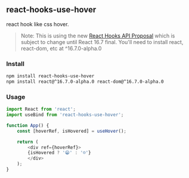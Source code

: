 
## react-hooks-use-hover
react hook like css hover.

> Note: This is using the new [React Hooks API Proposal](https://reactjs.org/docs/hooks-intro.html) which is subject to change until React 16.7 final.
> You'll need to install react, react-dom, etc at ^16.7.0-alpha.0

### Install

```bash
npm install react-hooks-use-hover
npm install react@^16.7.0-alpha.0 react-dom@^16.7.0-alpha.0
```

### Usage

```js
import React from 'react';
import useBind from 'react-hooks-use-hover';

function App() {
    const [hoverRef, isHovered] = useHover();

    return (
        <div ref={hoverRef}>
        {isHovered ? '😁' : '☹️'}
        </div>
    );
}
```
